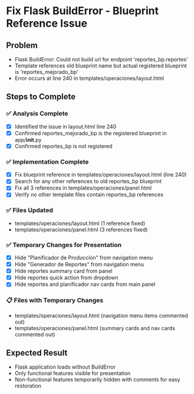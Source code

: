 # Fix Flask BuildError - Blueprint Reference Issue

## Problem
- Flask BuildError: Could not build url for endpoint 'reportes_bp.reportes'
- Template references old blueprint name but actual registered blueprint is 'reportes_mejorado_bp'
- Error occurs at line 240 in templates/operaciones/layout.html

## Steps to Complete

### ✅ Analysis Complete
- [x] Identified the issue in layout.html line 240
- [x] Confirmed reportes_mejorado_bp is the registered blueprint in app/__init__.py
- [x] Confirmed reportes_bp is not registered

### ✅ Implementation Complete
- [x] Fix blueprint reference in templates/operaciones/layout.html (line 240)
- [x] Search for any other references to old reportes_bp blueprint
- [x] Fix all 3 references in templates/operaciones/panel.html
- [x] Verify no other template files contain reportes_bp references

### ✅ Files Updated
- templates/operaciones/layout.html (1 reference fixed)
- templates/operaciones/panel.html (3 references fixed)

### ✅ Temporary Changes for Presentation
- [x] Hide "Planificador de Producción" from navigation menu
- [x] Hide "Generador de Reportes" from navigation menu
- [x] Hide reportes summary card from panel
- [x] Hide reportes quick action from dropdown
- [x] Hide reportes and planificador nav cards from main panel

### 📋 Files with Temporary Changes
- templates/operaciones/layout.html (navigation menu items commented out)
- templates/operaciones/panel.html (summary cards and nav cards commented out)

## Expected Result
- Flask application loads without BuildError
- Only functional features visible for presentation
- Non-functional features temporarily hidden with comments for easy restoration
